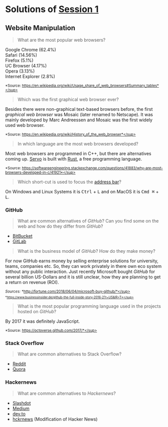 # Solutions of [Session 1](README.md)

## Website Manipulation

> What are the most popular web browsers?

Google Chrome (62.4%)  
Safari (14.56%)  
Firefox (5.1%)  
UC Browser (4.17%)  
Opera (3.13%)  
Internet Explorer (2.8%) 

<sup>*Source: https://en.wikipedia.org/wiki/Usage_share_of_web_browsers#Summary_tables*</sup>

> Which was the first graphical web browser ever?

Besides there were non-graphical text-based browsers before, the first *graphical web browser* was Mosaic (later renamed to Netscape).
It was mainly developed by Marc Andreessen and Mosaic was the first widely used web browser.

<sup>*Source: https://en.wikipedia.org/wiki/History_of_the_web_browser*</sup>

> In which language are the most web browsers developed?

Most web browsers are programmed in C++, but there are alternatives coming up.
[Servo](https://servo.org/) is built with [Rust](https://www.rust-lang.org/), a free programming language.

<sup>*Source: https://softwareengineering.stackexchange.com/questions/41883/why-are-most-browsers-developed-in-c/41921*</sup>

> Which short-cut is used to focus the [address bar](../WCC-Glossary/README.md#address-bar)?

On Windows and Linux Systems it is <kbd>Ctrl</kbd> + <kbd>L</kbd> and on MacOS it is <kbd>Cmd ⌘</kbd> + <kbd>L</kbd>.

### GitHub

> What are common alternatives of *GitHub*? Can you find some on the web and how do they differ from *GitHub*?

- [BitBucket](https://bitbucket.org/)
- [GitLab](https://about.gitlab.com)

> What is the business model of *GitHub*? How do they make money?

For now GitHub earns money by selling enterprise solutions for university, teams, companies etc.
So, they can work privately in there own eco system without any public interaction.
Just recently Microsoft bought *GitHub* for several billion US-Dollars and it is still unclear, how they are planning to get a return on revenue (ROI).

<sup>*Sources:*</sup>
<sup>*http://fortune.com/2018/06/04/microsoft-buy-github/*</sup>
<sup>*https://www.businessinsider.de/github-the-full-inside-story-2016-2?r=US&IR=T*</sup>

> What is the most popular programming language used in the projects hosted on *GitHub*?

By 2017 it was definitely JavaScript.

<sup>*Source: https://octoverse.github.com/2017/*</sup>

### Stack Overflow

> What are common alternatives to Stack Overflow?

- [Reddit](//reddit.com)
- [Quora](//quora.com)

### Hackernews

> What are common alternatives to *Hackernews*?

- [Slashdot](//slashdot.com)
- [Medium](//medium.com)
- [dev.to](//dev.to)
- [hckrnews](//hckrnews.com) (Modification of Hacker News)
